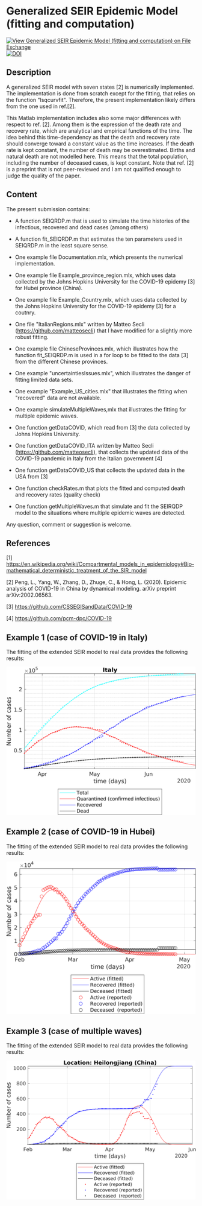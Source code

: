 # Generalized SEIR Epidemic Model (fitting and computation)

[![View Generalized SEIR Epidemic Model (fitting and computation) on File Exchange](https://www.mathworks.com/matlabcentral/images/matlab-file-exchange.svg)](https://se.mathworks.com/matlabcentral/fileexchange/74545-generalized-seir-epidemic-model-fitting-and-computation)
[![DOI](https://zenodo.org/badge/247972639.svg)](https://zenodo.org/badge/latestdoi/247972639)

## Description
A generalized SEIR model with seven states [2] is numerically implemented. The implementation is done from scratch except for the fitting, that relies on the function "lsqcurvfit". Therefore, the present implementation likely differs from the one used in ref.[2].

This Matlab implementation includes also some major differences with respect to ref. [2]. Among them is the expression of the death rate and recovery rate, which are analytical and empirical functions of the time. The idea behind this time-dependency as that the death and recovery rate should converge toward a constant value as the time increases. If the death rate is kept constant, the number of death may be overestimated. Births and natural death are not modelled here. This means that the total population, including the number of deceased cases, is kept constant. Note that ref. [2] is a preprint that is not peer-reviewed and I am not qualified enough to judge the quality of the paper.

## Content
The present submission contains:
- A function SEIQRDP.m that is used to simulate the time histories of the infectious, recovered and dead cases (among others)
- A function fit_SEIQRDP.m that estimates the ten parameters used in SEIQRDP.m in the least square sense.
- One example file Documentation.mlx, which presents the numerical implementation.
- One example file Example_province_region.mlx, which uses data collected by the Johns Hopkins University for the COVID-19 epidemy [3] for Hubei province (China).
- One example file Example_Country.mlx, which uses data collected by the Johns Hopkins University for the COVID-19 epidemy [3] for a coutnry.
- One file "ItalianRegions.mlx" written by Matteo Secli (https://github.com/matteosecli) that I have modified for a slightly more robust fitting.
- One example file ChineseProvinces.mlx, which illustrates how the function fit_SEIQRDP.m is used in a for loop to be fitted to the data [3] from the different Chinese provinces.
- One example "uncertaintiesIssues.mlx", which illustrates the danger of fitting limited data sets.
- One example "Example_US_cities.mlx" that illustrates the fitting when "recovered" data are not available.
- One example simulateMultipleWaves,mlx that illustrates the fitting for multiple epidemic waves.

- One function getDataCOVID, which read from [3] the data collected by Johns Hopkins University.
- One function getDataCOVID_ITA written by Matteo Secli (https://github.com/matteosecli), that collects the updated data of the COVID-19 pandemic in Italy from the Italian government [4]
- One function getDataCOVID_US that collects the updated data in the USA from [3]
- One function checkRates.m that plots the fitted and computed death and recovery rates (quality check)
- One function getMultipleWaves.m that simulate and fit the SEIRQDP model to the situations where multiple epidemic waves are detected.

Any question, comment or suggestion is welcome.

## References

[1] https://en.wikipedia.org/wiki/Compartmental_models_in_epidemiology#Bio-mathematical_deterministic_treatment_of_the_SIR_model

[2] Peng, L., Yang, W., Zhang, D., Zhuge, C., & Hong, L. (2020). Epidemic analysis of COVID-19 in China by dynamical modeling. arXiv preprint arXiv:2002.06563.

[3] https://github.com/CSSEGISandData/COVID-19

[4] https://github.com/pcm-dpc/COVID-19


## Example 1 (case of COVID-19 in Italy) 

The fitting of the extended SEIR model to real data provides the following results:

![Active, recoverd and deceased cases in italy](Italy.png)


## Example 2 (case of COVID-19 in Hubei) 

The fitting of the extended SEIR model to real data provides the following results:

![Active, recoverd and deceased cases in Hubei](hubei.png)


## Example 3 (case of multiple waves) 

The fitting of the extended SEIR model to real data provides the following results:

![Active, recoverd and deceased cases for multiple waves](multipleWaves.png)
